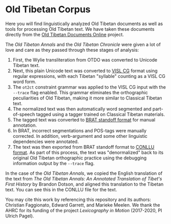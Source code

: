 # Old Tibetan Corpus
Here you will find linguistically analyzed Old Tibetan documents as well as tools for processing Old Tibetan text. We have taken these documents directly from the [Old Tibetan Documents Online](https://otdo.aa-ken.jp/) project.

The _Old Tibetan Annals_ and the _Old Tibetan Chronicle_ were given a lot of love and care as they passed through these stages of analysis:

1. First, the Wylie transliteration from OTDO was converted to Unicode Tibetan text.
1. Next, this plain Unicode text was converted to [VISL CG](https://visl.sdu.dk/cg3/single/#stream-vislcg) format using regular expressions, with each Tibetan "syllable" counting as a VISL CG word form.
1. The ```ot2ct``` constraint grammar was applied to the VISL CG input with the ```--trace``` flag enabled. This grammar eliminates the orthographic peculiarities of Old Tibetan, making it more similar to Classical Tibetan text.
1. The normalized text was then automatically word segmented and part-of-speech tagged using a tagger trained on Classical Tibetan materials.
1. The tagged text was converted to [BRAT standoff format](https://brat.nlplab.org/) for manual annotation.
1. In BRAT, incorrect segmentations and POS-tags were manually corrected. In addition, verb-argument and some other linguistic dependencies were annotated.
1. The text was then exported from BRAT standoff format to [CONLLU format](https://universaldependencies.org/format.html). As part of this process, the text was "denormalized" back to its original Old Tibetan orthographic practice using the debugging information output by the ```--trace``` flag.

In the case of the _Old Tibetan Annals_, we copied the English translation of the text from _The Old Tibetan Annals: An Annotated Translation of Tibet's First History_ by Brandon Dotson, and aligned this translation to the Tibetan text. You can see this in the CONLLU file for the text.

You may cite this work by referencing this repository and its authors: Christian Faggionato, Edward Garrett, and Marieke Meelen. We thank the AHRC for its funding of the project _Lexicography in Motion_ (2017-2020, PI Ulrich Pagel).

